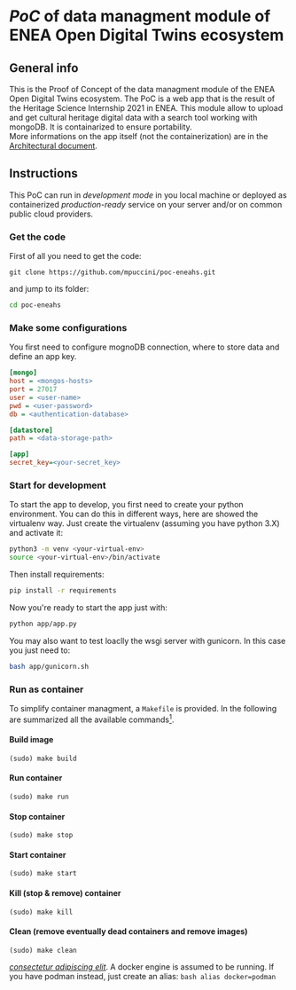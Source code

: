 # *PoC* of data managment module of ENEA Open Digital Twins ecosystem

## General info
This is the Proof of Concept of the data managment module of the ENEA Open Digital Twins ecosystem. The PoC is a web app that is the result of the Heritage Science Internship 2021 in ENEA. This module allow to upload and get cultural heritage digital data with a search tool working with mongoDB. It is containarized to ensure portability.  
More informations on the app itself (not the containerization) are in the [Architectural document](arch-doc.md).

## Instructions
This PoC can run in *development mode* in you local machine or deployed as containerized *production-ready* service on your server and/or on common public cloud providers.

### Get the code
First of all you need to get the code:
```
git clone https://github.com/mpuccini/poc-eneahs.git
```
and jump to its folder:
```bash
cd poc-eneahs
```

### Make some configurations
You first need to configure mognoDB connection, where to store data and define an app key.
```ini
[mongo]
host = <mongos-hosts> 
port = 27017
user = <user-name>
pwd = <user-password>
db = <authentication-database>

[datastore]
path = <data-storage-path>

[app]
secret_key=<your-secret_key>
```

### Start for development
To start the app to develop, you first need to create your python environment. You can do this in different ways, here are showed the virtualenv way. Just create the virtualenv (assuming you have python 3.X) and activate it:
```bash
python3 -m venv <your-virtual-env>
source <your-virtual-env>/bin/activate
```
Then install requirements:
```bash
pip install -r requirements
```
Now you're ready to start the app just with:
```bash
python app/app.py
```
You may also want to test loaclly the wsgi server with gunicorn. In this case you just need to:
```bash
bash app/gunicorn.sh
```

### Run as container
To simplify container managment, a `Makefile` is provided. In the following are summarized all the available commands[<sup id="footnote-id">1</sup>](#fn1).  

#### Build image
```
(sudo) make build
```
#### Run container
```
(sudo) make run
```
#### Stop container
```
(sudo) make stop
```
#### Start container
```
(sudo) make start
```
#### Kill (stop & remove) container
```
(sudo) make kill
```
#### Clean (remove eventually dead containers and remove images)
```
(sudo) make clean
```

<span id="fn1"></span> [_consectetur adipiscing elit_](#footnote-id). A docker engine is assumed to be running. If you have podman instead, just create an alias:
	```bash
	alias docker=podman
	```
